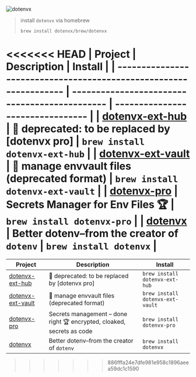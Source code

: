 ![dotenvx](https://dotenvx.com/better-banner.png)

> install `dotenvx` via homebrew
> ```
> brew install dotenvx/brew/dotenvx
> ```

<!-- project_table_start -->
<<<<<<< HEAD
| Project                                                           | Description                                   | Install                          |
| ----------------------------------------------------------------- | --------------------------------------------- | -------------------------------- |
| [dotenvx-ext-hub](https://github.com/dotenvx/dotenvx-ext-hub)     | 🚫 deprecated: to be replaced by [dotenvx pro] | `brew install dotenvx-ext-hub`   |
| [dotenvx-ext-vault](https://github.com/dotenvx/dotenvx-ext-vault) | 🔐 manage envvault files (deprecated format)   | `brew install dotenvx-ext-vault` |
| [dotenvx-pro](https://github.com/dotenvx/dotenvx-pro)             | Secrets Manager for Env Files 🏆               | `brew install dotenvx-pro`       |
| [dotenvx](https://github.com/dotenvx/dotenvx)                     | Better dotenv–from the creator of `dotenv`     | `brew install dotenvx`           |
=======
| Project                                                           | Description                                                           | Install                          |
| ----------------------------------------------------------------- | --------------------------------------------------------------------- | -------------------------------- |
| [dotenvx-ext-hub](https://github.com/dotenvx/dotenvx-ext-hub)     | 🚫 deprecated: to be replaced by [dotenvx pro]                         | `brew install dotenvx-ext-hub`   |
| [dotenvx-ext-vault](https://github.com/dotenvx/dotenvx-ext-vault) | 🔐 manage envvault files (deprecated format)                           | `brew install dotenvx-ext-vault` |
| [dotenvx-pro](https://github.com/dotenvx/dotenvx-pro)             | Secrets management – done right 🏆 encrypted, cloaked, secrets as code | `brew install dotenvx-pro`       |
| [dotenvx](https://github.com/dotenvx/dotenvx)                     | Better dotenv–from the creator of `dotenv`                            | `brew install dotenvx`           |
>>>>>>> 886fffa24e7dfe981e958c1896aeea59dc1c1590
<!-- project_table_end -->
